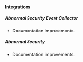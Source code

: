 
#### Integrations

##### Abnormal Security Event Collector

- Documentation improvements.
##### Abnormal Security

- Documentation improvements.
